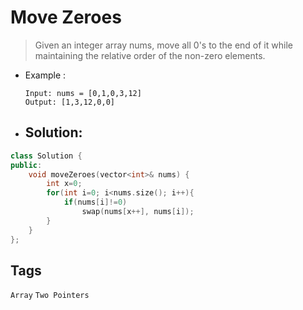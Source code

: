 # Move Zeroes
>Given an integer array nums, move all 0's to the end of it while maintaining the relative order of the non-zero elements.

- Example :

      Input: nums = [0,1,0,3,12]
      Output: [1,3,12,0,0]
      
- ## Solution:
```cpp
class Solution {
public:
    void moveZeroes(vector<int>& nums) {
        int x=0;
        for(int i=0; i<nums.size(); i++){
            if(nums[i]!=0)
                swap(nums[x++], nums[i]);
        }
    }
};
```
## Tags
`Array` `Two Pointers`
